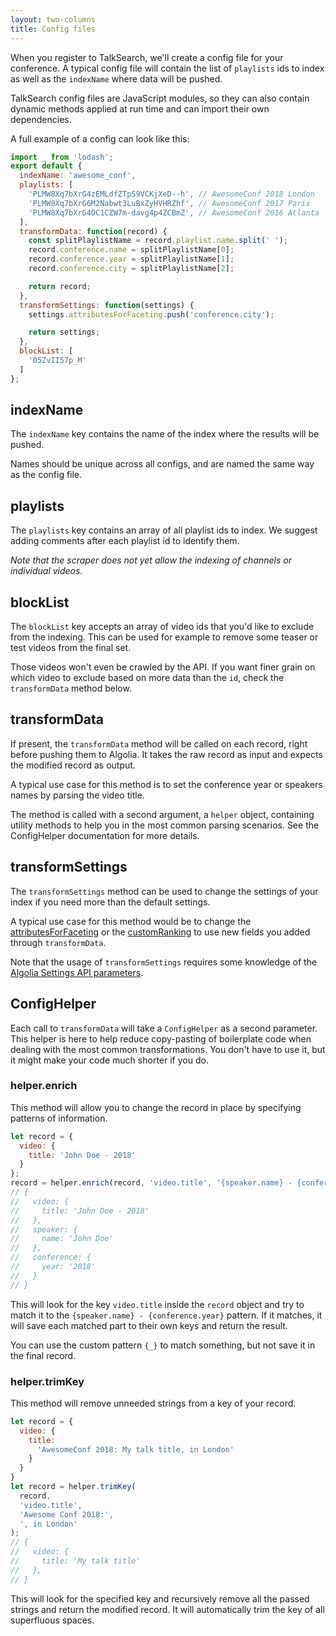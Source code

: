 ```yaml
---
layout: two-columns
title: Config files
---
```


When you register to TalkSearch, we'll create a config file for your conference.
A typical config file will contain the list of `playlists` ids to index as well as
the `indexName` where data will be pushed.

TalkSearch config files are JavaScript modules, so they can also contain dynamic
methods applied at run time and can import their own dependencies.

A full example of a config can look like this:

```javascript
import _ from 'lodash';
export default {
  indexName: 'awesome_conf',
  playlists: [
    'PLMW8Xq7bXrG4zEMLdfZTpS9VCKjXeD--h', // AwesomeConf 2018 London
    'PLMW8Xq7bXrG6M2Nabwt3LuBxZyHVHRZhf', // AwesomeConf 2017 Paris
    'PLMW8Xq7bXrG4OC1CZW7m-davg4p4ZCBmZ', // AwesomeConf 2016 Atlanta
  ],
  transformData: function(record) {
    const splitPlaylistName = record.playlist.name.split(' ');
    record.conference.name = splitPlaylistName[0];
    record.conference.year = splitPlaylistName[1];
    record.conference.city = splitPlaylistName[2];

    return record;
  },
  transformSettings: function(settings) {
    settings.attributesForFaceting.push('conference.city');

    return settings;
  },
  blockList: [
    '05ZvII57p_M'
  ]
};
```

## indexName

The `indexName` key contains the name of the index where the results will be
pushed.

Names should be unique across all configs, and are named the same way as the
config file.

## playlists

The `playlists` key contains an array of all playlist ids to index. We suggest
adding comments after each playlist id to identify them.

_Note that the scraper does not yet allow the indexing of channels or individual
videos._

## blockList

The `blockList` key accepts an array of video ids that you'd like to exclude
from the indexing. This can be used for example to remove some teaser or test
videos from the final set.

Those videos won't even be crawled by the API. If you want finer grain on which
video to exclude based on more data than the `id`, check the `transformData`
method below.

## transformData

If present, the `transformData` method will be called on each record, right
before pushing them to Algolia. It takes the raw record as input and expects the
modified record as output.

A typical use case for this method is to set the conference year or speakers
names by parsing the video title.

The method is called with a second argument, a `helper` object, containing
utility methods to help you in the most common parsing scenarios. See the
ConfigHelper documentation for more details.

## transformSettings

The `transformSettings` method can be used to change the settings of your index
if you need more than the default settings.

A typical use case for this method would be to change the
[attributesForFaceting][1] or the [customRanking][2] to use new fields you added
through `transformData`.

Note that the usage of `transformSettings` requires some knowledge of the
[Algolia Settings API parameters][3].


## ConfigHelper

Each call to `transformData` will take a `ConfigHelper` as a second parameter.
This helper is here to help reduce copy-pasting of boilerplate code when dealing
with the most common transformations. You don't have to use it, but it might
make your code much shorter if you do.

### helper.enrich

This method will allow you to change the record in place by specifying patterns
of information.

```javascript
let record = { 
  video: { 
    title: 'John Doe - 2018' 
  } 
};
record = helper.enrich(record, 'video.title', '{speaker.name} - {conference.year}')
// {
//   video: {
//     title: 'John Doe - 2018'
//   },
//   speaker: {
//     name: 'John Doe'
//   },
//   conference: {
//     year: '2018'
//   }
// }
```

This will look for the key `video.title` inside the `record` object and try to
match it to the `{speaker.name} - {conference.year}` pattern. If it matches, it
will save each matched part to their own keys and return the result.

You can use the custom pattern `{_}` to match something, but not save it in the
final record.

### helper.trimKey

This method will remove unneeded strings from a key of your record.

```javascript
let record = { 
  video: { 
    title: 
      'AwesomeConf 2018: My talk title, in London' 
    } 
  }
}
let record = helper.trimKey(
  record, 
  'video.title', 
  'Awesome Conf 2018:', 
  ', in London'
);
// {
//   video: {
//     title: 'My talk title'
//   },
// }
```

This will look for the specified key and recursively remove all the passed
strings and return the modified record. It will automatically trim the key of
all superfluous spaces.


[1]: https://www.algolia.com/doc/api-reference/api-parameters/attributesForFaceting/
[2]: https://www.algolia.com/doc/api-reference/api-parameters/customRanking/
[3]: https://www.algolia.com/doc/api-reference/settings-api-parameters/
